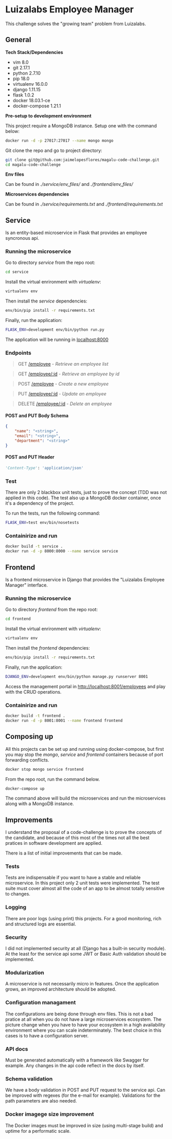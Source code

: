 # Luizalabs Employee Manager

This challenge solves the "growing team" problem from Luizalabs.

## General

**Tech Stack/Dependencies**
* vim 8.0
* git 2.17.1
* python 2.7.10
* pip 18.0
* virtualenv 16.0.0
* django 1.11.15
* flask 1.0.2
* docker 18.03.1-ce
* docker-compose 1.21.1


**Pre-setup to development environment**

This project require a MongoDB instance. Setup one with the command below:
```bash
docker run -d -p 27017:27017 --name mongo mongo
```

Git clone the repo and go to project directory:
```bash
git clone git@github.com:jaimelopesflores/magalu-code-challenge.git
cd magalu-code-challenge
```

**Env files**

Can be found in _./service/env_files/_ and _./frontend/env_files/_

**Microservices dependencies**

Can be found in _./service/requirements.txt_ and _./frontend/requirements.txt_

## Service

Is an entity-based microservice in Flask that provides an employee syncronous api.

### Running the microservice

Go to directory _service_ from the repo root:
```bash
cd service
```

Install the virtual enrironment with _virtualenv_:
```bash
virtualenv env
```

Then install the _service_ dependencies:
```bash
env/bin/pip install -r requirements.txt
```

Finally, run the application:
```bash
FLASK_ENV=development env/bin/python run.py
```

The application will be running in [localhost:8000](http://localhost:8000)

### Endpoints

> GET [/employee](http://localhost:8000/employee) - _Retrieve an employee list_

> GET [/employee/:id](http://localhost:8000/employee/:id) - _Retrieve an employee by id_

> POST [/employee](http://localhost:8000/employee) - _Create a new employee_

> PUT [/employee/:id](http://localhost:8000/employee/:id) - _Update an employee_

> DELETE [/employee/:id](http://localhost:8000/employee/:id) - _Delete an employee_

#### POST and PUT Body Schema
```json
{
    "name": "<string>",
    "email": "<string>",
    "department": "<string>"
}

```

#### POST and PUT Header
```python
'Content-Type': 'application/json'
```

### Test

There are only 2 blackbox unit tests, just to prove the concept (TDD was not applied in this code).
The test also up a MongoDB docker container, once it's a dependency of the project.

To run the tests, run the following command:

```bash
FLASK_ENV=test env/bin/nosetests
```

### Containirize and run

```bash
docker build -t service .
docker run -d -p 8000:8000 --name service service
```

## Frontend

Is a frontend microservice in Django that provides the "Luizalabs Employee Manager" interface.

### Running the microservice

Go to directory _frontend_ from the repo root:
```bash
cd frontend
```

Install the virtual enrironment with _virtualenv_:
```bash
virtualenv env
```

Then install the _frontend_ dependencies:
```bash
env/bin/pip install -r requirements.txt
```

Finally, run the application:
```bash
DJANGO_ENV=development env/bin/python manage.py runserver 8001
```

Access the management portal in [http://localhost:8001/employees](http://localhost:8001/employees) and play with the CRUD operations.


### Containirize and run

```bash
docker build -t frontend .
docker run -d -p 8001:8001 --name frontend frontend
```

## Composing up



All this projects can be set up and running using docker-compose, but first you may stop the _mongo_, _service_ and _frontend_ containers because of port forwarding conflicts.
```bash
docker stop mongo service frontend
```

From the repo root, run the command below.
```bash
docker-compose up
````

The command above will build the microservices and run the microservices along with a MongoDB instance.

## Improvements

I understand the proposal of a code-challenge is to prove the concepts of the candidate, and because of this most of the times not all the best pratices in software development are applied.

There is a list of initial improvements that can be made.

### Tests
Tests are indispensable if you want to have a stable and reliable microservice. In this project only 2 unit tests were implemented. The test suite must cover almost all the code of an app to be almost totally sensitive to changes.

### Logging
There are poor logs (using print) this projects. For a good monitoring, rich and structured logs are essential.

### Security
I did not implemented security at all (Django has a built-in security module). At the least for the service api some JWT or Basic Auth validation should be implemented.

### Modularization
A microservice is not necessarily micro in features. Once the application grows, an improved architecture should be adopted.

### Configuration managament
The configurations are being done through env files. This is not a bad pratice at all when you do not have a large microservices ecosystem. The picture change when you have to have your ecosystem in a high availability environment where you can scale indeterminately. The best choice in this cases is to have a configuration server.

### API docs
Must be generated automatically with a framework like Swagger for example. Any changes in the api code reflect in the docs by itself.

### Schema validation
We have a body validation in POST and PUT request to the service api. Can be improved with regexes (for the e-mail for example).
Validations for the path parameters are also needed.

### Docker imagege size improvement
The Docker images must be improved in size (using multi-stage build) and uptime for a performatic scale.